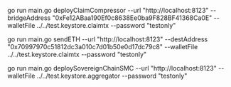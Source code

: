 go run main.go deployClaimCompressor --url "http://localhost:8123" --bridgeAddress "0xFe12ABaa190Ef0c8638Ee0ba9F828BF41368Ca0E" --walletFile ../../test.keystore.claimtx --password "testonly"

go run main.go sendETH --url "http://localhost:8123" --destAddress "0x70997970c51812dc3a010c7d01b50e0d17dc79c8" --walletFile ../../test.keystore.claimtx --password "testonly"

go run main.go deploySovereignChainSMC --url "http://localhost:8123" --walletFile ../../test.keystore.aggregator --password "testonly"
